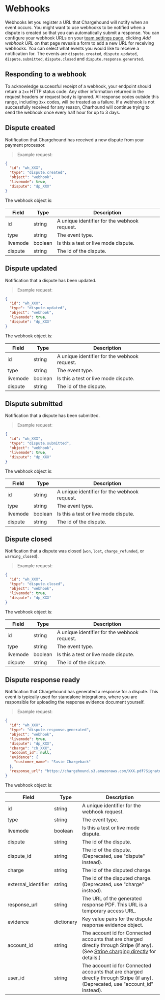 # Webhooks

Webhooks let you register a URL that Chargehound will notify when an event occurs. You might want to use webhooks to be notified when a dispute is created so that you can automatically submit a response. You can configure your webhook URLs on your [team settings page](https://www.chargehound.com/dashboard/settings/api#webhook-urls), clicking *Add webhook URL* on that page reveals a form to add a new URL for receiving webhooks. You can select what events you would like to receive a notification for. The events are `dispute.created`, `dispute.updated`, `dispute.submitted`, `dispute.closed` and `dispute.response.generated`.

## Responding to a webhook

To acknowledge successful receipt of a webhook, your endpoint should return a `2xx` HTTP status code. Any other information returned in the request headers or request body is ignored. All response codes outside this range, including `3xx` codes, will be treated as a failure. If a webhook is not successfully received for any reason, Charhound will continue trying to send the webhook once every half hour for up to 3 days.

## Dispute created

Notification that Chargehound has received a new dispute from your payment processor.

> Example request:

```json
{
  "id": "wh_XXX",
  "type": "dispute.created",
  "object": "webhook",
  "livemode": true,
  "dispute": "dp_XXX"
}
```

The webhook object is:

| Field | Type | Description |
|---------------------|---------|-----------|
| id | string | A unique identifier for the webhook request. |
| type | string | The event type. |
| livemode | boolean | Is this a test or live mode dispute. |
| dispute | string | The id of the dispute. |

## Dispute updated

Notification that a dispute has been updated.

> Example request:

```json
{
  "id": "wh_XXX",
  "type": "dispute.updated",
  "object": "webhook",
  "livemode": true,
  "dispute": "dp_XXX"
}
```

The webhook object is:

| Field | Type | Description |
|---------------------|---------|-----------|
| id | string | A unique identifier for the webhook request. |
| type | string | The event type. |
| livemode | boolean | Is this a test or live mode dispute. |
| dispute | string | The id of the dispute. |

## Dispute submitted

Notification that a dispute has been submitted.

> Example request:

```json
{
  "id": "wh_XXX",
  "type": "dispute.submitted",
  "object": "webhook",
  "livemode": true,
  "dispute": "dp_XXX"
}
```

The webhook object is:

| Field | Type | Description |
|---------------------|---------|-----------|
| id | string | A unique identifier for the webhook request. |
| type | string | The event type. |
| livemode | boolean | Is this a test or live mode dispute. |
| dispute | string | The id of the dispute. |

## Dispute closed

Notification that a dispute was closed (`won`, `lost`, `charge_refunded`, or `warning_closed`).

> Example request:

```json
{
  "id": "wh_XXX",
  "type": "dispute.closed",
  "object": "webhook",
  "livemode": true,
  "dispute": "dp_XXX"
}
```

The webhook object is:

| Field | Type | Description |
|---------------------|---------|-----------|
| id | string | A unique identifier for the webhook request. |
| type | string | The event type. |
| livemode | boolean | Is this a test or live mode dispute. |
| dispute | string | The id of the dispute. |

## Dispute response ready

Notification that Chargehound has generated a response for a dispute. This event is typically used for standalone integrations, where you are responsible for uploading the response evidence document yourself.

> Example request:

```json
{
  "id": "wh_XXX",
  "type": "dispute.response.generated",
  "object": "webhook",
  "livemode": true,
  "dispute": "dp_XXX",
  "charge": "ch_XXX",
  "account_id": null,
  "evidence": {
    "customer_name": "Susie Chargeback"
  },
  "response_url": "https://chargehound.s3.amazonaws.com/XXX.pdf?Signature=XXX&Expires=XXX&AWSAccessKeyId=XXX"
}
```

The webhook object is:

| Field | Type | Description |
|---------------------|---------|-----------|
| id | string | A unique identifier for the webhook request. |
| type | string | The event type. |
| livemode | boolean | Is this a test or live mode dispute. |
| dispute | string | The id of the dispute. |
| dispute_id | string | The id of the dispute. (Deprecated, use "dispute" instead). |
| charge | string| The id of the disputed charge. |
| external_identifier | string| The id of the disputed charge. (Deprecated, use "charge" instead). |
| response_url | string | The URL of the generated response PDF. This URL is a temporary access URL. |
| evidence | dictionary | Key value pairs for the dispute response evidence object. |
| account_id | string | The account id for Connected accounts that are charged directly through Stripe (if any). (See [Stripe charging directly](#stripe-charging-directly) for details.) |
| user_id | string | The account id for Connected accounts that are charged directly through Stripe (if any). (Deprecated, use "account_id" instead). |
